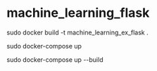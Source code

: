 # machine_learning_flask

  sudo docker build -t machine_learning_ex_flask .

  sudo docker-compose up
  
  sudo docker-compose up --build
